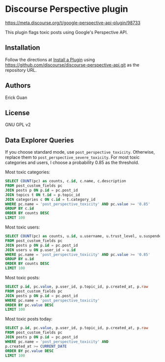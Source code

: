 # Discourse Perspective plugin

https://meta.discourse.org/t/google-perspective-api-plugin/98733

This plugin flags toxic posts using Google's Perspective API.

## Installation

Follow the directions at [Install a Plugin](https://meta.discourse.org/t/install-a-plugin/19157) using https://github.com/discourse/discourse-perspective-api.git as the repository URL.

## Authors

Erick Guan

## License

GNU GPL v2

## Data Explorer Queries

If you choose standard mode, use `post_perspective_toxicity`. Otherwise, replace them to `post_perspective_severe_toxicity`. For most toxic categories and users, I choose a
probability 0.85 as the threshold.

Most toxic categories:

```sql
SELECT COUNT(pc) as counts, c.id, c.name, c.description
FROM post_custom_fields pc
JOIN posts p ON p.id = pc.post_id
JOIN topics t ON t.id = p.topic_id
JOIN categories c ON c.id = t.category_id
WHERE pc.name = 'post_perspective_toxicity' AND pc.value >= '0.85'
GROUP BY c.id
ORDER BY counts DESC
LIMIT 100
```

Most toxic users:

```sql
SELECT COUNT(pc) as counts, u.id, u.username, u.trust_level, u.suspended_till, u.silenced_till
FROM post_custom_fields pc
JOIN posts p ON p.id = pc.post_id
JOIN users u ON p.user_id = u.id
WHERE pc.name = 'post_perspective_toxicity' AND pc.value >= '0.85'
GROUP BY u.id
ORDER BY counts DESC
LIMIT 100
```

Most toxic posts:

```sql
SELECT p.id, pc.value, p.user_id, p.topic_id, p.created_at, p.raw
FROM post_custom_fields pc
JOIN posts p ON p.id = pc.post_id
WHERE pc.name = 'post_perspective_toxicity'
ORDER BY pc.value DESC
LIMIT 100
```

Most toxic posts today:

```sql
SELECT p.id, pc.value, p.user_id, p.topic_id, p.created_at, p.raw
FROM post_custom_fields pc
JOIN posts p ON p.id = pc.post_id
WHERE pc.name = 'post_perspective_toxicity' AND
p.created_at >= CURRENT_DATE
ORDER BY pc.value DESC
LIMIT 100
```
